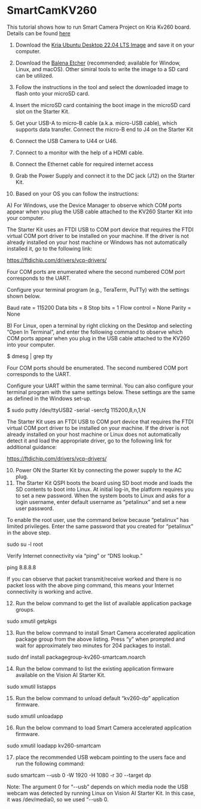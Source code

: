 # SmartCamKV260

This tutorial shows how to run Smart Camera Project on Kria Kv260 board.
Details can be found [here](https://www.xilinx.com/products/som/kria/kv260-vision-starter-kit/kv260-getting-started/getting-started.html)

1) Download the [Kria Ubuntu Desktop 22.04 LTS Image](https://drive.google.com/file/d/1l3sUqZDmzPQo-70NrrBYVKosOTTpTyFr/view?usp=share_link) and save it on your computer.
2) Download the [Balena Etcher](https://www.balena.io/etcher/) (recommended; available for Window, Linux, and macOS). Other simiral tools to write the image to a SD card can be utilized.
3) Follow the instructions in the tool and select the downloaded image to flash onto your microSD card.
4) Insert the microSD card containing the boot image in the microSD card slot on the Starter Kit.
5) Get your USB-A to micro-B cable (a.k.a. micro-USB cable), which supports data transfer. Connect the micro-B end to J4 on the Starter Kit
6) Connect the USB Camera to U44 or U46.
7) Connect to a monitor with the help of a HDMI cable.
8) Connect the Ethernet cable for required internet access
8) Grab the Power Supply and connect it to the DC jack (J12) on the Starter Kit.

9) Based on your OS you can follow the instructions:

A) For Windows, use the Device Manager to observe which COM ports appear when you plug the USB cable attached to the KV260 Starter Kit into your computer.

The Starter Kit uses an FTDI USB to COM port device that requires the FTDI virtual COM port driver to be installed on your machine. If the driver is not already installed on your host machine or Windows has not automatically installed it, go to the following link:

https://ftdichip.com/drivers/vcp-drivers/

Four COM ports are enumerated where the second numbered COM port corresponds to the UART.

Configure your terminal program (e.g., TeraTerm, PuTTy) with the settings shown below.

Baud rate = 115200
Data bits = 8
Stop bits = 1
Flow control = None
Parity = None

B) For Linux, open a terminal by right clicking on the Desktop and selecting “Open In Terminal”, and enter the following command to observe which COM ports appear when you plug in the USB cable attached to the KV260 into your computer.

$ dmesg | grep tty

Four COM ports should be enumerated. The second numbered COM port corresponds to the UART.​

Configure your UART within the same terminal. You can also configure your terminal program with the same settings below. These settings are the same as defined in the Windows set-up.

$ sudo putty /dev/ttyUSB2 -serial -sercfg 115200,8,n,1,N

The Starter Kit uses an FTDI USB to COM port device that requires the FTDI virtual COM port driver to be installed on your machine. If the driver is not already installed on your host machine or Linux does not automatically detect it and load the appropriate driver, go to the following link for additional guidance: 

https://ftdichip.com/drivers/vcp-drivers/

10) Power ON the Starter Kit by connecting the power supply to the AC plug.
11) The Starter Kit QSPI boots the board using SD boot mode and loads the SD contents to boot into Linux. At initial log-in, the platform requires you to set a new password. When the system boots to Linux and asks for a login username, enter default username as “petalinux” and set a new user password.

To enable the root user, use the command below because “petalinux” has limited privileges. Enter the same password that you created for “petalinux” in the above step.

sudo su -l root

Verify Internet connectivity via “ping” or “DNS lookup.”

ping 8.8.8.8

If you can observe that packet transmit/receive worked and there is no packet loss with the above ping command, this means your Internet connectivity is working and active.

12) Run the below command to get the list of available application package groups.
 
sudo xmutil getpkgs

13) Run the below command to install Smart Camera accelerated application package group from the above listing. Press “y” when prompted and wait for approximately two minutes for 204 packages to install.

sudo dnf install packagegroup-kv260-smartcam.noarch

14) Run the below command to list the existing application firmware available on the Vision AI Starter Kit.

sudo xmutil listapps

15) Run the below command to unload default “kv260-dp” application firmware.

sudo xmutil unloadapp

16) Run the below command to load Smart Camera accelerated application firmware.

sudo xmutil loadapp kv260-smartcam

17) place the recommended USB webcam pointing to the users face and run the following command:

sudo smartcam --usb 0 -W 1920 -H 1080 -r 30 --target dp

Note: The argument 0 for “--usb” depends on which media node the USB webcam was detected by running Linux on Vision AI Starter Kit. In this case, it was /dev/media0, so we used “--usb 0.
